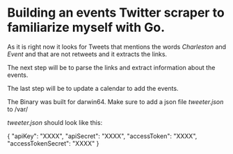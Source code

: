 # Building an events Twitter scraper to familiarize myself with Go.

As it is right now it looks for Tweets that mentions the words _Charleston_ and _Event_ 
and that are not retweets and it extracts the links.

The next step will be to parse the links and extract information about the events.

The last step will be to update a calendar to add the events.

The Binary was built for darwin64. Make sure to add a json file _tweeter.json_ to /var/ 

_tweeter.json_ should look like this:

{ "apiKey": "XXXX", "apiSecret": "XXXX", "accessToken": "XXXX", "accessTokenSecret": "XXXX" }
